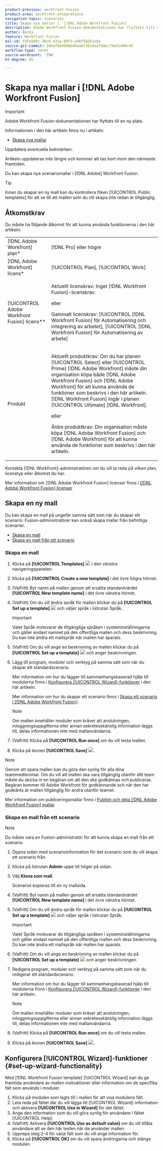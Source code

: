 ```yaml
---
product-previous: workfront-fusion
product-area: workfront-integrations
navigation-topic: scenarios
title: Skapa nya mallar i  [!DNL Adobe Workfront Fusion]
description: Adobe Workfront Fusion-dokumentationen har flyttats till en ny plats. Den här artikeln har tagits bort, men innehåller en länk till den nya artikeln som innehåller den här funktionen.
author: Becky
feature: Workfront Fusion
exl-id: fdfa509c-30c6-431e-89f3-a4bf50261e8a
source-git-commit: 2d6af8b4988bd9aab7381daa79dec79e41408c45
workflow-type: tm+mt
source-wordcount: '794'
ht-degree: 0%

---
```


# Skapa nya mallar i [!DNL Adobe Workfront Fusion]

>[!IMPORTANT]
>
>Adobe Workfront Fusion-dokumentationen har flyttats till en ny plats.
>
>Informationen i den här artikeln finns nu i artikeln:
>
>* [Skapa nya mallar](https://experienceleague.adobe.com/docs/workfront-fusion/using/create-and-manage-templates/create-new-fusion-templates.html)
>
>Uppdatera eventuella bokmärken.
>
>Artikeln uppdateras inte längre och kommer att tas bort inom den närmaste framtiden.

Du kan skapa nya scenariomallar i [!DNL Adobe] Workfront Fusion.

>[!TIP]
>
>Innan du skapar en ny mall kan du kontrollera fliken [!UICONTROL Public templates] för att se till att mallen som du vill skapa inte redan är tillgänglig.

## Åtkomstkrav

Du måste ha följande åtkomst för att kunna använda funktionerna i den här artikeln:

<table style="table-layout:auto"> 
 <col> 
 <col> 
 <tbody> 
  <tr> 
    <td role="rowheader">[!DNL Adobe Workfront] plan*</td> 
   <td> <p>[!DNL Pro] eller högre</p> </td> 
  </tr> 
  <tr data-mc-conditions=""> 
   <td role="rowheader">[!DNL Adobe Workfront] licens*</td> 
   <td> <p>[!UICONTROL Plan], [!UICONTROL Work]</p> </td> 
  </tr> 
  <tr> 
   <td role="rowheader">[!UICONTROL Adobe Workfront Fusion] licens**</td> 
  <td>
   <p>Aktuellt licenskrav: Inget [!DNL Workfront Fusion]-licenskrav.</p>
   <p>eller</p>
   <p>Gammalt licenskrav: [!UICONTROL [!DNL Workfront Fusion] för Automatisering och integrering av arbetet], [!UICONTROL [!DNL Workfront Fusion] för Automatisering av arbete]</p>
   </td>    </tr> 
  </tr> 
  <tr> 
   <td role="rowheader">Produkt</td> 
   <td>
   <p>Aktuellt produktkrav: Om du har planen [!UICONTROL Select] eller [!UICONTROL Prime] [!DNL Adobe Workfront] måste din organisation köpa både [!DNL Adobe Workfront Fusion] och [!DNL Adobe Workfront] för att kunna använda de funktioner som beskrivs i den här artikeln. [!DNL Workfront Fusion] ingår i planen [!UICONTROL Ultimate] [!DNL Workfront].</p>
   <p>eller</p>
   <p>Äldre produktkrav: Din organisation måste köpa [!DNL Adobe Workfront Fusion] och [!DNL Adobe Workfront] för att kunna använda de funktioner som beskrivs i den här artikeln.</p>
   </td> 
  </tr> 
 </tbody> 
</table>

Kontakta [!DNL Workfront]-administratören om du vill ta reda på vilken plan, licenstyp eller åtkomst du har.

Mer information om [!DNL Adobe Workfront Fusion] licenser finns i [[!DNL Adobe Workfront Fusion] licenser](../../../workfront-fusion/get-started/license-automation-vs-integration.md)

## Skapa en ny mall

Du kan skapa en mall på ungefär samma sätt som när du skapar ett scenario. Fusion-administratörer kan också skapa mallar från befintliga scenarier.

* [Skapa en mall](#build-a-template)
* [Skapa en mall från ett scenario](#create-a-template-from-a-scenario)

### Skapa en mall

1. Klicka på **[!UICONTROL Templates]** ![](assets/fusion-template-icon.png) i den vänstra navigeringspanelen.
1. Klicka på **[!UICONTROL Create a new template]** i det övre högra hörnet.
1. (Valfritt) Byt namn på mallen genom att ersätta standardvärdet **[!UICONTROL New template name]** i det övre vänstra hörnet.
1. (Valfritt) Om du vill ändra språk för mallen klickar du på **[!UICONTROL Set up a template]** ![](assets/fusion-scenario-settings-icon.png) och väljer språk i listrutan Språk.

   >[!IMPORTANT]
   >
   >Valet Språk motsvarar de tillgängliga språken i systeminställningarna och gäller endast namnet på den offentliga mallen och dess beskrivning. Du kan inte ändra ett mallspråk när mallen har sparats.

1. (Valfritt) Om du vill ange en beskrivning av mallen klickar du på **[!UICONTROL Set up a template]** ![](assets/fusion-scenario-settings-icon.png) och anger beskrivningen.
1. Lägg till program, moduler och verktyg på samma sätt som när du skapar ett standardscenario.

   Mer information om hur du lägger till sammanhangsbaserad hjälp till modulerna finns i [Konfigurera [!UICONTROL Wizard]-funktioner](#set-up-wizard-functionality) i den här artikeln.

   Mer information om hur du skapar ett scenario finns i [Skapa ett scenario i [!DNL Adobe Workfront Fusion]](../../../workfront-fusion/scenarios/create-a-scenario.md).

   >[!NOTE]
   >
   >Om mallen innehåller moduler som kräver att anslutningen, inloggningsuppgifterna eller annan sekretesskänslig information läggs till, delas informationen inte med mallanvändarna.

1. (Valfritt) Klicka på **[!UICONTROL Run once]** om du vill testa mallen.
1. Klicka på ikonen **[!UICONTROL Save]** ![](assets/save-icon.png).

>[!NOTE]
>
>Genom att spara mallen kan du göra den synlig för alla dina teammedlemmar. Om du vill att mallen ska vara tillgänglig utanför ditt team måste du skicka in en begäran om att den ska godkännas och publiceras. Begäran kommer till Adobe Workfront för godkännande och när den har godkänts är mallen tillgänglig för andra utanför teamet.
>
>Mer information om publiceringsmallar finns i [Publish och dela [!DNL Adobe Workfront Fusion] mallar](/help/quicksilver/workfront-fusion/scenarios/templates/publish-and-share-fusion-templates.md).

### Skapa en mall från ett scenario

>[!NOTE]
>
>Du måste vara en Fusion-administratör för att kunna skapa en mall från ett scenario.

1. Öppna sidan med scenarioinformation för det scenario som du vill skapa ett scenario från.
1. Klicka på listrutan **Admin** uppe till höger på sidan.
1. Välj **Klona som mall**.

   Scenariot kopieras till en ny mallsida.
1. (Valfritt) Byt namn på mallen genom att ersätta standardvärdet **[!UICONTROL New template name]** i det övre vänstra hörnet.
1. (Valfritt) Om du vill ändra språk för mallen klickar du på **[!UICONTROL Set up a template]** ![](assets/fusion-scenario-settings-icon.png) och väljer språk i listrutan Språk.

   >[!IMPORTANT]
   >
   >Valet Språk motsvarar de tillgängliga språken i systeminställningarna och gäller endast namnet på den offentliga mallen och dess beskrivning. Du kan inte ändra ett mallspråk när mallen har sparats.

1. (Valfritt) Om du vill ange en beskrivning av mallen klickar du på **[!UICONTROL Set up a template]** ![](assets/fusion-scenario-settings-icon.png) och anger beskrivningen.
1. Redigera program, moduler och verktyg på samma sätt som när du redigerar ett standardscenario.

   Mer information om hur du lägger till sammanhangsbaserad hjälp till modulerna finns i [Konfigurera [!UICONTROL Wizard]-funktioner](#set-up-wizard-functionality) i den här artikeln.

   >[!NOTE]
   >
   >Om mallen innehåller moduler som kräver att anslutningen, inloggningsuppgifterna eller annan sekretesskänslig information läggs till, delas informationen inte med mallanvändarna.

1. (Valfritt) Klicka på **[!UICONTROL Run once]** om du vill testa mallen.
1. Klicka på ikonen **[!UICONTROL Save]** ![](assets/save-icon.png).

## Konfigurera [!UICONTROL Wizard]-funktioner {#set-up-wizard-functionality}

Med [!DNL Workfront Fusion template] [!UICONTROL Wizard] kan du ge framtida användare av mallen instruktioner eller information om de specifika fält som används i moduler.

1. Klicka på modulen som lagts till i mallen för att visa modulens fält.
1. Leta reda på fältet där du vill lägga till [!UICONTROL Wizard]-information och aktivera **[!UICONTROL Use in Wizard]** för det fältet.
1. Ange den information som du vill göra synlig för användare i fältet [!UICONTROL Help].
1. (Valfritt) Aktivera **[!UICONTROL Use as default value]** om du vill tillåta användare att se den här texten när de använder mallen.
1. Upprepa steg 2-4 för varje fält som du vill ange information för.
1. Klicka på **[!UICONTROL OK]** om du vill spara ändringarna och stänga modulen.
